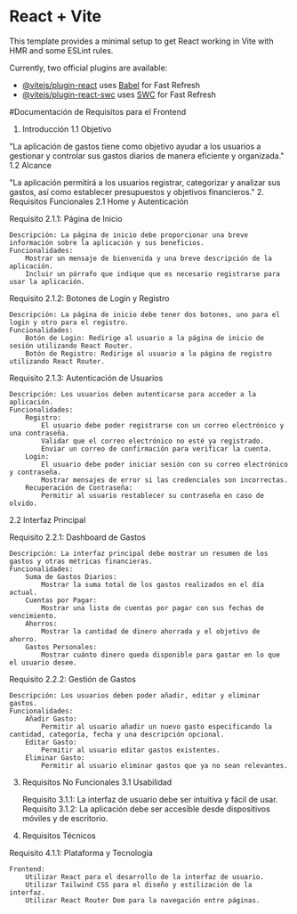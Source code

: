 # React + Vite

This template provides a minimal setup to get React working in Vite with HMR and some ESLint rules.

Currently, two official plugins are available:

- [@vitejs/plugin-react](https://github.com/vitejs/vite-plugin-react/blob/main/packages/plugin-react/README.md) uses [Babel](https://babeljs.io/) for Fast Refresh
- [@vitejs/plugin-react-swc](https://github.com/vitejs/vite-plugin-react-swc) uses [SWC](https://swc.rs/) for Fast Refresh


#Documentación de Requisitos para el Frontend
1. Introducción
1.1 Objetivo

"La aplicación de gastos tiene como objetivo ayudar a los usuarios a gestionar y controlar sus gastos diarios de manera eficiente y organizada."
1.2 Alcance

"La aplicación permitirá a los usuarios registrar, categorizar y analizar sus gastos, así como establecer presupuestos y objetivos financieros."
2. Requisitos Funcionales
2.1 Home y Autenticación

Requisito 2.1.1: Página de Inicio

    Descripción: La página de inicio debe proporcionar una breve información sobre la aplicación y sus beneficios.
    Funcionalidades:
        Mostrar un mensaje de bienvenida y una breve descripción de la aplicación.
        Incluir un párrafo que indique que es necesario registrarse para usar la aplicación.

Requisito 2.1.2: Botones de Login y Registro

    Descripción: La página de inicio debe tener dos botones, uno para el login y otro para el registro.
    Funcionalidades:
        Botón de Login: Redirige al usuario a la página de inicio de sesión utilizando React Router.
        Botón de Registro: Redirige al usuario a la página de registro utilizando React Router.

Requisito 2.1.3: Autenticación de Usuarios

    Descripción: Los usuarios deben autenticarse para acceder a la aplicación.
    Funcionalidades:
        Registro:
            El usuario debe poder registrarse con un correo electrónico y una contraseña.
            Validar que el correo electrónico no esté ya registrado.
            Enviar un correo de confirmación para verificar la cuenta.
        Login:
            El usuario debe poder iniciar sesión con su correo electrónico y contraseña.
            Mostrar mensajes de error si las credenciales son incorrectas.
        Recuperación de Contraseña:
            Permitir al usuario restablecer su contraseña en caso de olvido.

2.2 Interfaz Principal

Requisito 2.2.1: Dashboard de Gastos

    Descripción: La interfaz principal debe mostrar un resumen de los gastos y otras métricas financieras.
    Funcionalidades:
        Suma de Gastos Diarios:
            Mostrar la suma total de los gastos realizados en el día actual.
        Cuentas por Pagar:
            Mostrar una lista de cuentas por pagar con sus fechas de vencimiento.
        Ahorros:
            Mostrar la cantidad de dinero ahorrada y el objetivo de ahorro.
        Gastos Personales:
            Mostrar cuánto dinero queda disponible para gastar en lo que el usuario desee.

Requisito 2.2.2: Gestión de Gastos

    Descripción: Los usuarios deben poder añadir, editar y eliminar gastos.
    Funcionalidades:
        Añadir Gasto:
            Permitir al usuario añadir un nuevo gasto especificando la cantidad, categoría, fecha y una descripción opcional.
        Editar Gasto:
            Permitir al usuario editar gastos existentes.
        Eliminar Gasto:
            Permitir al usuario eliminar gastos que ya no sean relevantes.

3. Requisitos No Funcionales
3.1 Usabilidad

    Requisito 3.1.1: La interfaz de usuario debe ser intuitiva y fácil de usar.
    Requisito 3.1.2: La aplicación debe ser accesible desde dispositivos móviles y de escritorio.

4. Requisitos Técnicos

Requisito 4.1.1: Plataforma y Tecnología

    Frontend:
        Utilizar React para el desarrollo de la interfaz de usuario.
        Utilizar Tailwind CSS para el diseño y estilización de la interfaz.
        Utilizar React Router Dom para la navegación entre páginas.